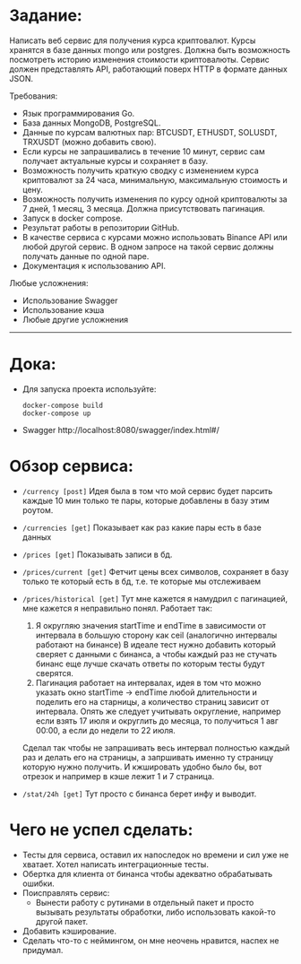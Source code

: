 # Задание:
Написать веб сервис для получения курса криптовалют. 
Курсы хранятся в базе данных mongo или postgres. 
Должна быть возможность посмотреть историю изменения стоимости криптовалюты. 
Сервис должен представлять API, работающий поверх HTTP в формате данных JSON.

Требования:
 - Язык программирования Go.
 - База данных MongoDB, PostgreSQL.
 - Данные по курсам валютных пар: BTCUSDT, ETHUSDT, SOLUSDT, TRXUSDT (можно добавить свою).
 - Если курсы не запрашивались в течение 10 минут, сервис сам получает актуальные курсы и сохраняет в базу.
 - Возможность получить краткую сводку с изменением курса криптовалют за 24 часа, минимальную, максимальную стоимость и цену.
 - Возможность получить изменения по курсу одной криптовалюты за 7 дней, 1 месяц, 3 месяца. Должна присутствовать пагинация.
 - Запуск в docker compose.
 - Результат работы в репозитории GitHub.
 - В качестве сервиса с курсами можно использовать Binance API или любой другой сервис. В одном запросе на такой сервис должны получать данные по одной паре.
 - Документация к использованию API.

Любые усложнения:
 - Использование Swagger
 - Использование кэша
 - Любые другие усложнения

---

# Дока:
 - Для запуска проекта используйте:
    ```
    docker-compose build
    docker-compose up
    ```
 - Swagger http://localhost:8080/swagger/index.html#/

# Обзор сервиса:
 - ```/currency [post]```
    Идея была в том что мой сервис будет парсить каждые 10 мин только те пары, которые добавлены в базу этим роутом.
 - ```/currencies [get]```
    Показывает как раз какие пары есть в базе данных
 - ```/prices [get]```
    Показывать записи в бд.
 - ```/prices/current [get]```
    Фетчит цены всех символов, сохраняет в базу только те который есть в бд, т.е. те которые мы отслеживаем
 - ```/prices/historical [get]```
    Тут мне кажется я намудрил с пагинацией, мне кажется я неправильно понял.
    Работает так:
    1. Я округляю значения startTime и endTime в зависимости от интервала в большую сторону как ceil (аналогично интервалы работают на бинансе) 
        В идеале тест нужно добавить который сверяет с данными с бинанса, а чтобы каждый раз не стучать бинанс еще лучше скачать ответы по которым тесты будут сверятся.
    2. Пагинация работает на интервалах, идея в том что можно указать окно startTime -> endTime любой длительности и поделить его на старницы, а количество страниц зависит от интервала.
        Опять же следует учитывать округление, например если взять 17 июля и округлить до месяца, то получиться 1 авг 00:00, а если до недели то 22 июля.

    Сделал так чтобы не запрашивать весь интервал полностью каждый раз и делать его на страницы, а запршивать именно ту страницу которую нужно получить. И кжшировать удобно было бы, вот отрезок и например в кэше лежит 1 и 7 страница.
 - ```/stat/24h [get]```
    Тут просто с бинанса берет инфу и выводит.

# Чего не успел сделать:
 - Тесты для сервиса, оставил их напоследок но времени и сил уже не хватает. Хотел написать интеграционные тесты.
 - Обертка для клиента от бинанса чтобы адекватно обрабатывать ошибки.
 - Поисправлять сервис:
    - Вынести работу с рутинами в отдельный пакет и просто вызывать результаты обработки, либо использовать какой-то другой пакет.
 - Добавить кэширование.
 - Сделать что-то с неймингом, он мне неочень нравится, наспех не придумал.